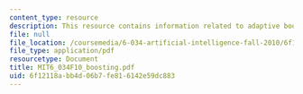 ```yaml
---
content_type: resource
description: This resource contains information related to adaptive boosting.
file: null
file_location: /coursemedia/6-034-artificial-intelligence-fall-2010/6f12118abb4d06b7fe816142e59dc883_MIT6_034F10_boosting.pdf
file_type: application/pdf
resourcetype: Document
title: MIT6_034F10_boosting.pdf
uid: 6f12118a-bb4d-06b7-fe81-6142e59dc883
---
```

